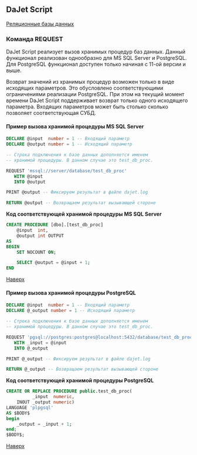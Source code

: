 ## DaJet Script

[Реляционные базы данных](https://github.com/zhichkin/dajet/tree/main/doc/dajet-script/databases/README.md)

### Команда REQUEST

DaJet Script реализует вызов хранимых процедур баз данных. Данный функционал реализован однообразно для MS SQL Server и PostgreSQL. Для PostgreSQL функционал доступен только начиная с 11-ой версии и выше.

Возврат значений из хранимых процедур возможен только в виде исходящих параметров. Это обусловлено соответствующими ограничениями реализации PostgreSQL. При этом на текущий момент времени DaJet Script поддерживает возврат только одного исходящего параметра. Входящих параметров может быть столько сколько позволяет соответствующая СУБД.

#### Пример вызова хранимой процедуры MS SQL Server

```SQL
DECLARE @input  number = 1 -- Входящий параметр
DECLARE @output number = 1 -- Исходящий параметр

-- Строка подключения к базе данных дополняется именем
-- хранимой процедуры. В данном случае это test_db_proc.

REQUEST 'mssql://server/database/test_db_proc'
   WITH @input
   INTO @output

PRINT @output -- Фиксируем результат в файле dajet.log

RETURN @output -- Возвращаем результат вызывающей стороне
```

**Код соответствующей хранимой процедуры MS SQL Server**

```SQL
CREATE PROCEDURE [dbo].[test_db_proc]
	@input  int,
	@output int OUTPUT
AS
BEGIN
	SET NOCOUNT ON;

	SELECT @output = @input + 1;
END
```

[Наверх](#команда-request)

#### Пример вызова хранимой процедуры PostgreSQL

```SQL
DECLARE @input  number = 1 -- Входящий параметр
DECLARE @_output number = 1 -- Исходящий параметр

-- Строка подключения к базе данных дополняется именем
-- хранимой процедуры. В данном случае это test_db_proc.

REQUEST 'pgsql://postgres:postgres@localhost:5432/database/test_db_proc'
   WITH _input = @input
   INTO @_output

PRINT @_output -- Фиксируем результат в файле dajet.log

RETURN @_output -- Возвращаем результат вызывающей стороне
```

**Код соответствующей хранимой процедуры PostgreSQL**

```SQL
CREATE OR REPLACE PROCEDURE public.test_db_proc(
	      _input  numeric,
	INOUT _output numeric)
LANGUAGE 'plpgsql'
AS $BODY$
begin
	_output = _input + 1;
end;
$BODY$;
```

[Наверх](#команда-request)

